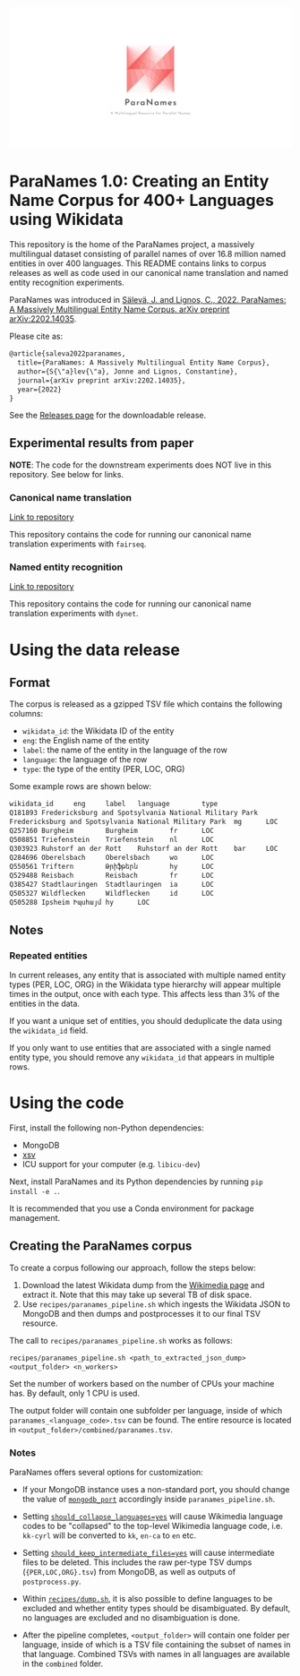 <img src="data/paranames_banner.png"></img>

# ParaNames 1.0: Creating an Entity Name Corpus for 400+ Languages using Wikidata

This repository is the home of the ParaNames project, a massively multilingual dataset consisting of parallel names of over 16.8 million named entities in over 400 languages. This README contains links to corpus releases as well as code used in our canonical name translation and named entity recognition experiments.

ParaNames was introduced in [Sälevä, J. and Lignos, C., 2022. ParaNames: A Massively Multilingual Entity Name Corpus. arXiv preprint arXiv:2202.14035](https://arxiv.org/abs/2202.14035).

Please cite as:
```
@article{saleva2022paranames,
  title={ParaNames: A Massively Multilingual Entity Name Corpus},
  author={S{\"a}lev{\"a}, Jonne and Lignos, Constantine},
  journal={arXiv preprint arXiv:2202.14035},
  year={2022}
}
```

See the [Releases page](https://github.com/bltlab/paranames/releases) for the downloadable release.

## Experimental results from paper

**NOTE**: The code for the downstream experiments does NOT live in this repository. See below for links.

### Canonical name translation

[Link to repository](https://github.com/j0ma/paranames-canonical-name-translation)

This repository contains the code for running our canonical name translation experiments with `fairseq`.

### Named entity recognition

[Link to repository](https://github.com/j0ma/paranames-named-entity-recognition)

This repository contains the code for running our canonical name translation experiments with `dynet`.

# Using the data release

## Format

The corpus is released as a gzipped TSV file which contains the following columns:

* `wikidata_id`: the Wikidata ID of the entity
* `eng`: the English name of the entity
* `label`: the name of the entity in the language of the row
* `language`: the language of the row
* `type`: the type of the entity (PER, LOC, ORG)

Some example rows are shown below:
```
wikidata_id     eng     label   language        type
Q181893 Fredericksburg and Spotsylvania National Military Park  Fredericksburg and Spotsylvania National Military Park  mg      LOC
Q257160 Burgheim        Burgheim        fr      LOC
Q508851 Triefenstein    Triefenstein    nl      LOC
Q303923 Ruhstorf an der Rott    Ruhstorf an der Rott    bar     LOC
Q284696 Oberelsbach     Oberelsbach     wo      LOC
Q550561 Triftern        Թրիֆթերն        hy      LOC
Q529488 Reisbach        Reisbach        fr      LOC
Q385427 Stadtlauringen  Stadtlauringen  ia      LOC
Q505327 Wildflecken     Wildflecken     id      LOC
Q505288 Ipsheim Իպսհայմ hy      LOC
```


## Notes

### Repeated entities

In current releases, any entity that is associated with multiple named entity types (PER, LOC, ORG) in the Wikidata type hierarchy will appear multiple times in the output, once with each type. This affects less than 3% of the entities in the data.

If you want a unique set of entities, you should deduplicate the data using the `wikidata_id` field.

If you only want to use entities that are associated with a single named entity type, you should remove any `wikidata_id` that appears in multiple rows.


# Using the code

First, install the following non-Python dependencies:

- MongoDB
- [xsv](https://github.com/BurntSushi/xsv)
- ICU support for your computer (e.g. `libicu-dev`)

Next, install ParaNames and its Python dependencies by running `pip install -e .`.

It is recommended that you use a Conda environment for package management.

## Creating the ParaNames corpus

To create a corpus following our approach, follow the steps below:

1. Download the latest Wikidata dump from the [Wikimedia page](https://dumps.wikimedia.org/wikidatawiki/entities/) and extract it. Note that this may take up several TB of disk space.
2. Use `recipes/paranames_pipeline.sh` which ingests the Wikidata JSON to MongoDB and then dumps and postprocesses it to our final TSV resource.

The call to `recipes/paranames_pipeline.sh` works as follows:

```
recipes/paranames_pipeline.sh <path_to_extracted_json_dump> <output_folder> <n_workers>
```

Set the number of workers based on the number of CPUs your machine has.
By default, only 1 CPU is used.

The output folder will contain one subfolder per language, inside of which `paranames_<language_code>.tsv` can be found.
The entire resource is located in `<output_folder>/combined/paranames.tsv`.

### Notes


ParaNames offers several options for customization:

- If your MongoDB instance uses a non-standard port, you should change the value of [`mongodb_port`](https://github.com/bltlab/paranames/blob/main/recipes/paranames_pipeline.sh#L13) accordingly inside `paranames_pipeline.sh`.

- Setting [`should_collapse_languages=yes`](https://github.com/bltlab/paranames/blob/main/recipes/dump.sh#L17) will cause Wikimedia language codes to be "collapsed" to the top-level Wikimedia language code, i.e. `kk-cyrl` will be converted to `kk`, `en-ca` to `en` etc.

- Setting [`should_keep_intermediate_files=yes`](https://github.com/bltlab/paranames/blob/main/recipes/dump.sh#L18) will cause intermediate files to be deleted. This includes the raw per-type TSV dumps (`{PER,LOC,ORG}.tsv`) from MongoDB, as well as outputs of `postprocess.py`.

- Within [`recipes/dump.sh`](https://github.com/bltlab/paranames/blob/main/recipes/dump.sh), it is also possible to define languages to be excluded and whether entity types should be disambiguated. By default, no languages are excluded and no disambiguation is done.

- After the pipeline completes, `<output_folder>` will contain one folder per language, inside of which is a TSV file containing the subset of names in that language. Combined TSVs with names in all languages are available in the `combined` folder.

